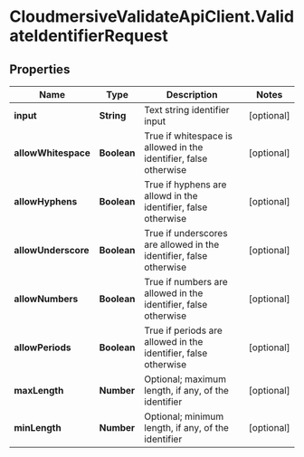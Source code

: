 # CloudmersiveValidateApiClient.ValidateIdentifierRequest

## Properties
Name | Type | Description | Notes
------------ | ------------- | ------------- | -------------
**input** | **String** | Text string identifier input | [optional] 
**allowWhitespace** | **Boolean** | True if whitespace is allowed in the identifier, false otherwise | [optional] 
**allowHyphens** | **Boolean** | True if hyphens are allowd in the identifier, false otherwise | [optional] 
**allowUnderscore** | **Boolean** | True if underscores are allowed in the identifier, false otherwise | [optional] 
**allowNumbers** | **Boolean** | True if numbers are allowed in the identifier, false otherwise | [optional] 
**allowPeriods** | **Boolean** | True if periods are allowed in the identifier, false otherwise | [optional] 
**maxLength** | **Number** | Optional; maximum length, if any, of the identifier | [optional] 
**minLength** | **Number** | Optional; minimum length, if any, of the identifier | [optional] 


